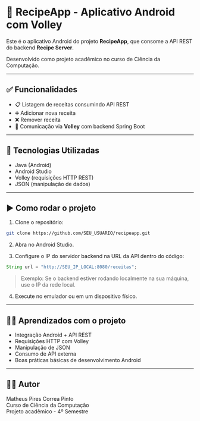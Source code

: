 # 📱 RecipeApp - Aplicativo Android com Volley

Este é o aplicativo Android do projeto **RecipeApp**, que consome a API REST do backend **Recipe Server**.

Desenvolvido como projeto acadêmico no curso de Ciência da Computação.

---

## ✅ Funcionalidades

- 📋 Listagem de receitas consumindo API REST
- ➕ Adicionar nova receita
- ❌ Remover receita
- 🔗 Comunicação via **Volley** com backend Spring Boot

---

## 🚀 Tecnologias Utilizadas

- Java (Android)
- Android Studio
- Volley (requisições HTTP REST)
- JSON (manipulação de dados)

---

## ▶️ Como rodar o projeto

1. Clone o repositório:

```bash
git clone https://github.com/SEU_USUARIO/recipeapp.git
```

2. Abra no Android Studio.

3. Configure o IP do servidor backend na URL da API dentro do código:

```java
String url = "http://SEU_IP_LOCAL:8080/receitas";
```

> Exemplo: Se o backend estiver rodando localmente na sua máquina, use o IP da rede local.

4. Execute no emulador ou em um dispositivo físico.


---

## 🧑‍💻 Aprendizados com o projeto

- Integração Android + API REST
- Requisições HTTP com Volley
- Manipulação de JSON
- Consumo de API externa
- Boas práticas básicas de desenvolvimento Android

---

## 👨‍💻 Autor

Matheus Pires Correa Pinto  
Curso de Ciência da Computação  
Projeto acadêmico - 4º Semestre 
